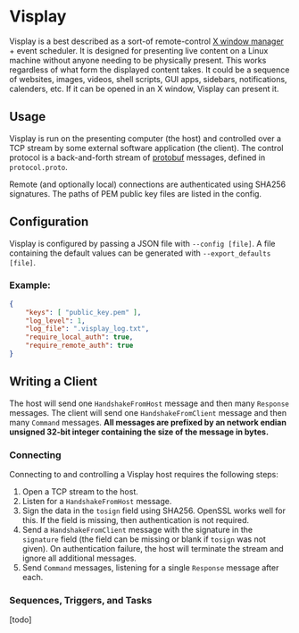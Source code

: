 # Visplay

Visplay is a best described as a sort-of remote-control [X window manager](https://en.wikipedia.org/wiki/X_Window_System) + event scheduler. It is designed for presenting live content on a Linux machine without anyone needing to be physically present. This works regardless of what form the displayed content takes. It could be a sequence of websites, images, videos, shell scripts, GUI apps, sidebars, notifications, calenders, etc. If it can be opened in an X window, Visplay can present it. 

## Usage

Visplay is run on the presenting computer (the host) and controlled over a TCP stream by some external software application (the client). The control protocol is a back-and-forth stream of [protobuf](https://developers.google.com/protocol-buffers/) messages, defined in `protocol.proto`.

Remote (and optionally local) connections are authenticated using SHA256 signatures. The paths of PEM public key files are listed in the config.

## Configuration

Visplay is configured by passing a JSON file with `--config [file]`. A file containing the default values can be generated with `--export_defaults [file]`.

### Example:
```json
{
	"keys": [ "public_key.pem" ],
	"log_level": 1,
	"log_file": ".visplay_log.txt",
	"require_local_auth": true,
	"require_remote_auth": true
}
```

## Writing a Client

The host will send one `HandshakeFromHost` message and then many `Response` messages. The client will
send one `HandshakeFromClient` message and then many `Command` messages. **All messages are prefixed by an network endian unsigned 32-bit integer containing the size of the message in bytes.**

### Connecting
Connecting to and controlling a Visplay host requires the following steps:
1. Open a TCP stream to the host.
2. Listen for a `HandshakeFromHost` message.
3. Sign the data in the `tosign` field using SHA256. OpenSSL works well for this. If the field is missing, then authentication is not required.
4. Send a `HandshakeFromClient` message with the signature in the `signature` field (the field can be missing or blank if `tosign` was not given). On authentication failure, the host will terminate the stream and ignore all additional messages.
5. Send `Command` messages, listening for a single `Response` message after each.

### Sequences, Triggers, and Tasks
[todo]